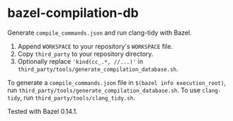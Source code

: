 # bazel-compilation-db
Generate `compile_commands.json` and run clang-tidy with Bazel.

1. Append `WORKSPACE` to your repository's `WORKSPACE` file.
2. Copy `third_party` to your repository directory.
3. Optionally replace `'kind(cc_.*, //...)'` in `third_party/tools/generate_compilation_database.sh`.

To generate a `compile_commands.json` file in `$(bazel info execution_root)`, run `third_party/tools/generate_compilation_database.sh`.
To use `clang-tidy`, run `third_party/tools/clang_tidy.sh`.

Tested with Bazel 0.14.1.
